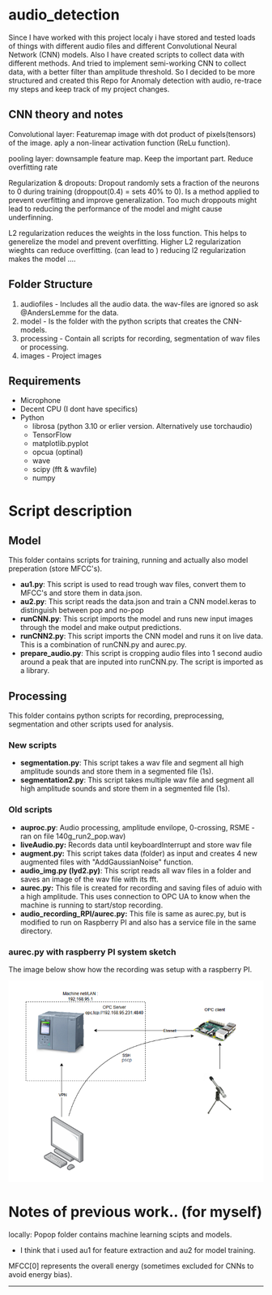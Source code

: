 # audio_detection

Since I have worked with this project localy i have stored and tested loads of things with different audio files and different Convolutional Neural Network (CNN) models.
Also I have created scripts to collect data with different methods. And tried to implement semi-working CNN to collect data, with a better filter than amplitude threshold.
So I decided to be more structured and created this Repo for Anomaly detection with audio, re-trace my steps and keep track of my project changes.

## CNN theory and notes

Convolutional layer:
Featuremap image with dot product of pixels(tensors) of the image.
aply a non-linear activation function (ReLu function).

pooling layer:
downsample feature map. 
Keep the important part. 
Reduce overfitting rate

Regularization & dropouts:
Dropout randomly sets a fraction of the neurons to 0 during training (droppout(0.4) = sets 40% to 0).
Is a method applied to prevent overfitting and improve generalization.
Too much droppouts might lead to reducing the performance of the model and might cause underfinning.

L2 regularization reduces the weights in the loss function. This helps to generelize the model and prevent overfitting.
Higher L2 regularization wieghts can reduce overfitting. (can lead to )
reducing l2 regularization makes the model ....




## Folder Structure
 1. audiofiles 	- Includes all the audio data. the wav-files are ignored so ask @AndersLemme for the data.
 2. model 	- Is the folder with the python scripts that creates the CNN-models.
 3. processing	- Contain all scripts for recording, segmentation of wav files or processing.
 4. images - Project images

## Requirements
 - Microphone
 - Decent CPU (I dont have specifics)
 - Python
	- librosa (python 3.10 or erlier version. Alternatively use torchaudio)
	- TensorFlow
	- matplotlib.pyplot
	- opcua (optinal)
	- wave
	- scipy (fft & wavfile)
	- numpy

# Script description

## Model
This folder contains scripts for training, running and actually also model preperation (store MFCC's).

- **au1.py**: This script is used to read trough wav files, convert them to MFCC's and store them in data.json.
- **au2.py**: This script reads the data.json and train a CNN model.keras to distinguish between pop and no-pop
- **runCNN.py**: This script imports the model and runs new input images through the model and make output predictions.
- **runCNN2.py**: This script imports the CNN model and runs it on live data. This is a combination of runCNN.py and aurec.py.
- **prepare_audio.py**: This script is cropping audio files into 1 second audio around a peak that are inputed into runCNN.py. The script is imported as a library.

## Processing
This folder contains python scripts for recording, preprocessing, segmentation and other scripts used for analysis.

### New scripts 
- **segmentation.py**: This script takes a wav file and segment all high amplitude sounds and store them in a segmented file (1s).
- **segmentation2.py**: This script takes multiple  wav file and segment all high amplitude sounds and store them in a segmented file (1s).

### Old scripts
- **auproc.py**: Audio processing, amplitude envilope, 0-crossing, RSME - ran on file 140g_run2_pop.wav)
- **liveAudio.py:** Records data until keyboardInterrupt and store wav file
- **augment.py:** This script takes data (folder) as input and creates 4 new augmented files with "AddGaussianNoise" function.
- **audio_img.py (lyd2.py)**: This script reads all wav files in a folder and saves an image of the wav file with its fft.
- **aurec.py:** This file is created for recording and saving files of aduio with a high amplitude. This uses connection to OPC UA to know when the machine is running to start/stop recording. 
- **audio_recording_RPI/aurec.py:** This file is same as aurec.py, but is modified to run on Raspberry PI and also has a service file in the same directory.

### aurec.py with raspberry PI system sketch
The image below show how the recording was setup with a raspberry PI.

![Alt aurec.py with Raspberry PI setup](./images/aurec_sustem_sketch.PNG "Recording setup with Raspberry PI")


# Notes of previous work.. (for myself)
locally:
Popop folder contains machine learning scipts and models.
 - I think that i used au1 for feature extraction and au2 for model training.

MFCC[0] represents the overall energy (sometimes excluded for CNNs to avoid energy bias).

---



